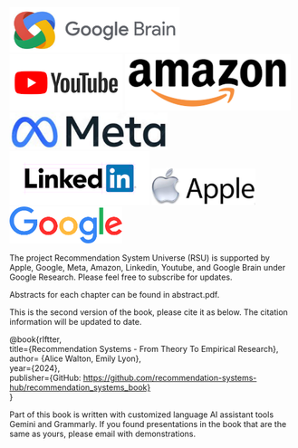 
<div >
  <img src="https://github.com/recommendation-systems-hub/recommendation_systems_book/blob/main/images/google_brain_icon.png" height="80px" style="display:inline-block;">
  <img src="https://github.com/recommendation-systems-hub/recommendation_systems_book/blob/main/images/youtube_icon.png" height="100px" style="display:inline-block;">
  <img src="https://github.com/recommendation-systems-hub/recommendation_systems_book/blob/main/images/amazon_icon.png" height="100px" style="display:inline-block;">
</div>

<div >
  <img src="https://github.com/recommendation-systems-hub/recommendation_systems_book/blob/main/images/meta_icon.png" height="65px" style="display:inline-block;">
  <img src="https://github.com/recommendation-systems-hub/recommendation_systems_book/blob/main/images/linkedin_icon.png" height="95px" style="display:inline-block;">
  <img src="https://github.com/recommendation-systems-hub/recommendation_systems_book/blob/main/images/apple_icon_combined.png" height="65px" style="display:inline-block;">
  <img src="https://github.com/recommendation-systems-hub/recommendation_systems_book/blob/main/images/google_icon.png" height="65px" style="display:inline-block;">
</div>



The project Recommendation System Universe (RSU) is supported by Apple, Google, Meta, Amazon, Linkedin, Youtube, and Google Brain under Google Research. Please feel free to subscribe for updates.

Abstracts for each chapter can be found in abstract.pdf.

This is the second version of the book, please cite it as below. The citation information will be updated to date.

@book{rlftter, \
  title={Recommendation Systems - From Theory To Empirical Research}, \
  author= {Alice Walton, Emily Lyon}, \
  year={2024}, \
  publisher={GitHub: https://github.com/recommendation-systems-hub/recommendation_systems_book} \
}

Part of this book is written with customized language AI assistant tools Gemini and Grammarly. If you found presentations in the book that are the same as yours, please email with demonstrations.


